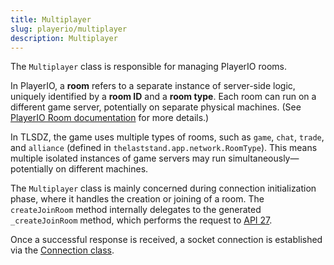 ```yaml
---
title: Multiplayer
slug: playerio/multiplayer
description: Multiplayer
---
```


The `Multiplayer` class is responsible for managing PlayerIO rooms.

In PlayerIO, a **room** refers to a separate instance of server-side logic, uniquely identified by a **room ID** and a **room type**. Each room can run on a different game server, potentially on separate physical machines. (See [PlayerIO Room documentation](https://playerio.com/documentation/services/multiplayer/essentials) for more details.)

In TLSDZ, the game uses multiple types of rooms, such as `game`, `chat`, `trade`, and `alliance` (defined in `thelaststand.app.network.RoomType`). This means multiple isolated instances of game servers may run simultaneously—potentially on different machines.

The `Multiplayer` class is mainly concerned during connection initialization phase, where it handles the creation or joining of a room. The `createJoinRoom` method internally delegates to the generated `_createJoinRoom` method, which performs the request to [API 27](/api-server#api-27).

Once a successful response is received, a socket connection is established via the [Connection class](/playerio/connection).
